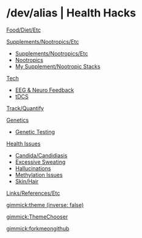 # /dev/alias | Health Hacks

[Food/Diet/Etc](food-diet.md)

[Supplements/Nootropics/Etc]()

* [Supplements/Nootropics/Etc](supplements-nootropics/supplements-nootropics.md)
* [Nootropics](supplements-nootropics/nootropics.md)
* [My Supplement/Nootropic Stacks](supplements-nootropics/my-supplement-nootropic-stacks.md)

[Tech]()

* [EEG &amp; Neuro Feedback](tech/eeg-neurofeedback.md)
* [tDCS](tech/tdcs.md)

[Track/Quantify](track-quantify.md)

[Genetics]()

* [Genetic Testing](genetics/genetic-testing.md)

[Health Issues]()

* [Candida/Candidiasis](health-issues/candida-candidiasis.md)
* [Excessive Sweating](health-issues/excessive-sweating.md)
* [Hallucinations](health-issues/hallucinations.md)
* [Methylation Issues](health-issues/methylation-issues.md)
* [Skin/Hair](health-issues/skin-hair.md)

[Links/References/Etc](links-references.md)

<!-- set a default theme -->
[gimmick:theme (inverse: false)](cosmo)

<!-- show a theme chooser in the menu bar -->
[gimmick:ThemeChooser](Theme)

<!-- show a fork me on github ribbon -->
[gimmick:forkmeongithub](http://github.com/alias1/devalias-healthhacks/)


<!--[Test Submenu]()

  * # SubmenuTitle1
  * [Submenu Item 1]()
  * [Submenu Item 2]()
  * [Submenu Item 3]()
  - - - -
  * [Submenu Item 4]()-->
